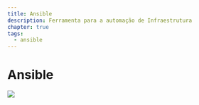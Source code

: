 ```yaml
---
title: Ansible
description: Ferramenta para a automação de Infraestrutura
chapter: true
tags:
  - ansible
---
```


# Ansible

![](https://mk0getcloudify4yiua1.kinstacdn.com/wp-content/uploads/2019/04/Ansible_Headerimage.jpg)
